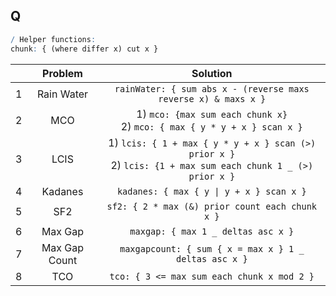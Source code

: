 ## Q

```q
/ Helper functions:
chunk: { (where differ x) cut x }
```

|       |    Problem    |                                                    Solution                                                    |
| :---: | :-----------: | :------------------------------------------------------------------------------------------------------------: |
|   1   |  Rain Water   |                         `rainWater: { sum abs x - (reverse maxs reverse x) & maxs x }`                         |
|   2   |      MCO      |                  1) `mco: {max sum each chunk x}` <br> 2) `mco: { max { y * y + x } scan x }`                  |
|   3   |     LCIS      | 1) `lcis: { 1 + max { y * y + x } scan (>) prior x }` <br> 2) `lcis: {1 + max sum each chunk 1 _ (>) prior x }` |
|   4   |    Kadanes    |                                    `kadanes: { max { y \| y + x } scan x }`                                    |
|   5   |      SF2      |                                 `sf2: { 2 * max (&) prior count each chunk x }`                                 |
|   6   |    Max Gap    |                                       `maxgap: { max 1 _ deltas asc x }`                                       |
|   7   | Max Gap Count |                             `maxgapcount: { sum { x = max x } 1 _ deltas asc x }`                              |
|   8   |      TCO      |                                   `tco: { 3 <= max sum each chunk x mod 2 }`                                   |
